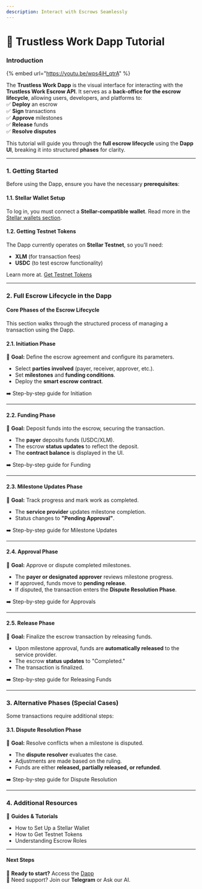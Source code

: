 ```yaml
---
description: Interact with Escrows Seamlessly
---
```


# 🤖 Trustless Work Dapp Tutorial

### **Introduction**

{% embed url="https://youtu.be/wps4iH_qtrA" %}

The **Trustless Work Dapp** is the visual interface for interacting with the **Trustless Work Escrow API**. It serves as a **back-office for the escrow lifecycle**, allowing users, developers, and platforms to:\
✅ **Deploy** an escrow\
✅ **Sign** transactions\
✅ **Approve** milestones\
✅ **Release** funds\
✅ **Resolve disputes**

This tutorial will guide you through the **full escrow lifecycle** using the **Dapp UI**, breaking it into structured **phases** for clarity.

***

### **1. Getting Started**

Before using the Dapp, ensure you have the necessary **prerequisites**:

#### **1.1. Stellar Wallet Setup**

To log in, you must connect a **Stellar-compatible wallet**. Read more in the [Stellar wallets section](developer-resources/stellar-wallets/).&#x20;

#### **1.2. Getting Testnet Tokens**

The Dapp currently operates on **Stellar Testnet**, so you’ll need:

* **XLM** (for transaction fees)
* **USDC** (to test escrow functionality)

Learn more at. [Get Testnet Tokens](trustless-work-dapp-tutorial.md#id-1.2.-getting-testnet-tokens)

***

### **2. Full Escrow Lifecycle in the Dapp**

#### **Core Phases of the Escrow Lifecycle**

This section walks through the structured process of managing a transaction using the Dapp.

#### **2.1. Initiation Phase**

📌 **Goal:** Define the escrow agreement and configure its parameters.

* Select **parties involved** (payer, receiver, approver, etc.).
* Set **milestones** and **funding conditions**.
* Deploy the **smart escrow contract**.

➡️ Step-by-step guide for Initiation

***

#### **2.2. Funding Phase**

📌 **Goal:** Deposit funds into the escrow, securing the transaction.

* The **payer** deposits funds (USDC/XLM).
* The escrow **status updates** to reflect the deposit.
* The **contract balance** is displayed in the UI.

➡️ Step-by-step guide for Funding

***

#### **2.3. Milestone Updates Phase**

📌 **Goal:** Track progress and mark work as completed.

* The **service provider** updates milestone completion.
* Status changes to **"Pending Approval"**.

➡️ Step-by-step guide for Milestone Updates

***

#### **2.4. Approval Phase**

📌 **Goal:** Approve or dispute completed milestones.

* The **payer or designated approver** reviews milestone progress.
* If approved, funds move to **pending release**.
* If disputed, the transaction enters the **Dispute Resolution Phase**.

➡️ Step-by-step guide for Approvals

***

#### **2.5. Release Phase**

📌 **Goal:** Finalize the escrow transaction by releasing funds.

* Upon milestone approval, funds are **automatically released** to the service provider.
* The escrow **status updates** to "Completed."
* The transaction is finalized.

➡️ Step-by-step guide for Releasing Funds

***

### **3. Alternative Phases (Special Cases)**

Some transactions require additional steps:

#### **3.1. Dispute Resolution Phase**

📌 **Goal:** Resolve conflicts when a milestone is disputed.

* The **dispute resolver** evaluates the case.
* Adjustments are made based on the ruling.
* Funds are either **released, partially released, or refunded**.

➡️ Step-by-step guide for Dispute Resolution

***

### **4. Additional Resources**

📖 **Guides & Tutorials**

* How to Set Up a Stellar Wallet
* How to Get Testnet Tokens
* Understanding Escrow Roles

***

#### **Next Steps**

🔹 **Ready to start?** Access the [Dapp](https://dapp.trustlesswork.com)\
🔹 Need support? Join our **Telegram** or Ask our AI.

